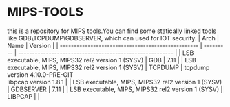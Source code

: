 # MIPS-TOOLS
this is a repository for MIPS tools.You can find some statically linked tools like GDB\TCPDUMP\GDBSERVER, which can used for IOT security.
| Arch                                               | Name      | Version                                                  |
| -------------------------------------------------- | --------- | -------------------------------------------------------- |
| LSB executable, MIPS, MIPS32 rel2 version 1 (SYSV) | GDB       | 7.11                                                     |
| LSB executable, MIPS, MIPS32 rel2 version 1 (SYSV) | TCPDUMP   | tcpdump version 4.10.0-PRE-GIT<br/>libpcap version 1.8.1 |
| LSB executable, MIPS, MIPS32 rel2 version 1 (SYSV) | GDBSERVER | 7.11                                                     |
| LSB executable, MIPS, MIPS32 rel2 version 1 (SYSV) | LIBPCAP   |                                                          |

